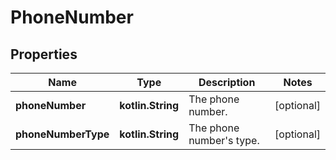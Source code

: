 
# PhoneNumber

## Properties
Name | Type | Description | Notes
------------ | ------------- | ------------- | -------------
**phoneNumber** | **kotlin.String** | The phone number. |  [optional]
**phoneNumberType** | **kotlin.String** | The phone number&#39;s type. |  [optional]



